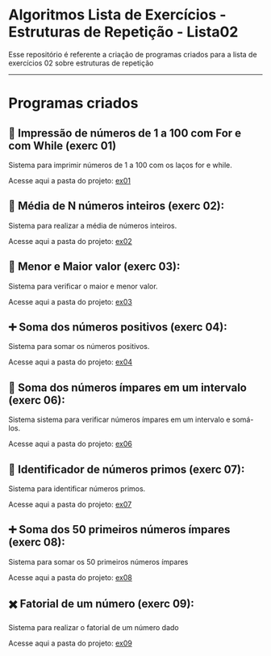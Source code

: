 # Algoritmos Lista de Exercícios - Estruturas de Repetição - Lista02

Esse repositório é referente a criação de programas criados para a lista de exercícios 02 sobre estruturas de repetição

---

# Programas criados

## 📃 Impressão de números de 1 a 100 com For e com While (exerc 01)

Sistema para imprimir números de 1 a 100 com os laços for e while.  

Acesse aqui a pasta do projeto: [ex01](https://github.com/joaocruzzup/exerc-repeticao02/tree/main/src/ex01)

## 🧮 Média de N números inteiros (exerc 02): 

Sistema para realizar a média de números inteiros.

Acesse aqui a pasta do projeto: [ex02](https://github.com/joaocruzzup/exerc-repeticao02/tree/main/src/ex02)

## 🧮 Menor e Maior valor (exerc 03):

Sistema para verificar o maior e menor valor.

Acesse aqui a pasta do projeto: [ex03](https://github.com/joaocruzzup/exerc-repeticao02/tree/main/src/ex03)

## ➕ Soma dos números positivos (exerc 04):

Sistema para somar os números positivos.

Acesse aqui a pasta do projeto: [ex04](https://github.com/joaocruzzup/exerc-repeticao02/tree/main/src/ex04)

## 🏦 Soma dos números ímpares em um intervalo (exerc 06):

Sistema sistema para verificar números ímpares em um intervalo e somá-los.

Acesse aqui a pasta do projeto: [ex06](https://github.com/joaocruzzup/exerc-repeticao02/tree/main/src/ex06)

## 🔢 Identificador de números primos (exerc 07):

Sistema para identificar números primos.

Acesse aqui a pasta do projeto: [ex07](https://github.com/joaocruzzup/exerc-repeticao02/tree/main/src/ex07)

## ➕ Soma dos 50 primeiros números ímpares (exerc 08):

Sistema para somar os 50 primeiros números ímpares

Acesse aqui a pasta do projeto: [ex08](https://github.com/joaocruzzup/exerc-repeticao02/tree/main/src/ex08)

## ✖️ Fatorial de um número (exerc 09):

Sistema para realizar o fatorial de um número dado

Acesse aqui a pasta do projeto: [ex09](https://github.com/joaocruzzup/exerc-repeticao02/tree/main/src/ex09)
